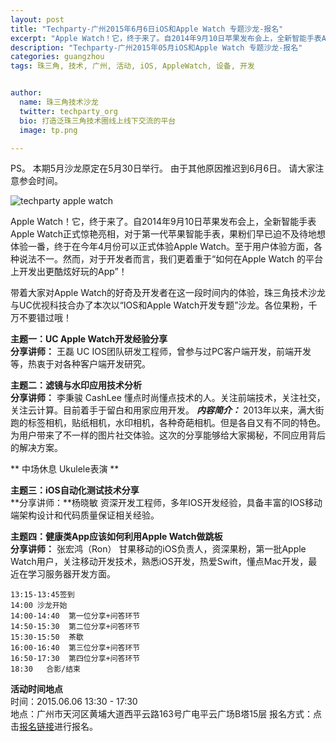 ```yaml
---
layout: post
title: "Techparty-广州2015年6月6日iOS和Apple Watch 专题沙龙-报名"
excerpt: "Apple Watch！它，终于来了。自2014年9月10日苹果发布会上，全新智能手表Apple Watch正式惊艳亮相，对于第一代苹果智能手表，果粉们早已迫不及待地想体验一番，终于在今年4月份可以正式体验Apple Watch。至于用户体验方面，各种说法不一。然而，对于开发者而言，我们更着重于“如何在Apple Watch 的平台上开发出更酷炫好玩的App”！带着大家对Apple Watch的好奇及开发者在这一段时间内的体验，珠三角技术沙龙与UC优视科技合办了本次以“IOS和Apple Watch开发专题”沙龙。各位果粉，千万不要错过哦！"
description: "Techparty-广州2015年05月iOS和Apple Watch 专题沙龙-报名"
categories: guangzhou
tags: 珠三角, 技术, 广州, 活动, iOS, AppleWatch, 设备, 开发


author:
  name: 珠三角技术沙龙
  twitter: techparty_org
  bio: 打造泛珠三角技术圈线上线下交流的平台
  image: tp.png

---
```


PS。 本期5月沙龙原定在5月30日举行。 由于其他原因推迟到6月6日。 请大家注意参会时间。

![techparty apple watch](http://ww3.sinaimg.cn/large/62503f09gw1esoqpby47wj20p00dw773.jpg) 

Apple Watch！它，终于来了。自2014年9月10日苹果发布会上，全新智能手表Apple Watch正式惊艳亮相，对于第一代苹果智能手表，果粉们早已迫不及待地想体验一番，终于在今年4月份可以正式体验Apple Watch。至于用户体验方面，各种说法不一。然而，对于开发者而言，我们更着重于“如何在Apple Watch 的平台上开发出更酷炫好玩的App”！   

带着大家对Apple Watch的好奇及开发者在这一段时间内的体验，珠三角技术沙龙与UC优视科技合办了本次以“IOS和Apple Watch开发专题”沙龙。各位果粉，千万不要错过哦！     

**主题一：UC Apple Watch开发经验分享**  
**分享讲师：** 王磊 UC IOS团队研发工程师，曾参与过PC客户端开发，前端开发等，热衷于对各种客户端开发研究。

**主题二：滤镜与水印应用技术分析**  
**分享讲师：** 李秉骏 CashLee 懂点时尚懂点技术的人。关注前端技术，关注社交，关注云计算。目前着手于留白和用家应用开发。
***内容简介：*** 2013年以来，满大街跑的标签相机，贴纸相机，水印相机，各种奇葩相机。但是各自又有不同的特色。为用户带来了不一样的图片社交体验。这次的分享能够给大家揭秘，不同应用背后的解决方案。

** 中场休息 Ukulele表演 **


**主题三：iOS自动化测试技术分享**  
**分享讲师：**杨晓敏 资深开发工程师，多年IOS开发经验，具备丰富的IOS移动端架构设计和代码质量保证相关经验。


**主题四：健康类App应该如何利用Apple Watch做跳板**  
**分享讲师：**  张宏鸿（Ron） 甘果移动的iOS负责人，资深果粉，第一批Apple Watch用户，关注移动开发技术，熟悉iOS开发，热爱Swift，懂点Mac开发，最近在学习服务器开发方面。




```
13:15-13:45签到
14:00 沙龙开始
14:00-14:40  第一位分享+问答环节
14:50-15:30  第二位分享+问答环节
15:30-15:50  茶歇
16:00-16:40  第三位分享+问答环节
16:50-17:30  第四位分享+问答环节
18:30   合影/结束
```


**活动时间地点**  
时间：2015.06.06 13:30 - 17:30  
地点：广州市天河区黄埔大道西平云路163号广电平云广场B塔15层 
报名方式：点击[报名链接](http://www.huodongxing.com/event/2284785819600)进行报名。  





